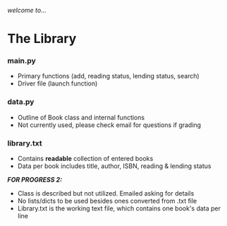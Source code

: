 _welcome to..._
# The Library
### main.py
- Primary functions (add, reading status, lending status, search)
- Driver file (launch function)

### data.py
- Outline of Book class and internal functions
- Not currently used, please check email for questions if grading

### library.txt
- Contains **readable**  collection of entered books
- Data per book includes title, author, ISBN, reading & lending status

**_FOR PROGRESS 2:_** 
- Class is described but not utilized. Emailed asking for details
- No lists/dicts to be used besides ones converted from .txt file
- Library.txt is the working text file, which contains one book's data per line